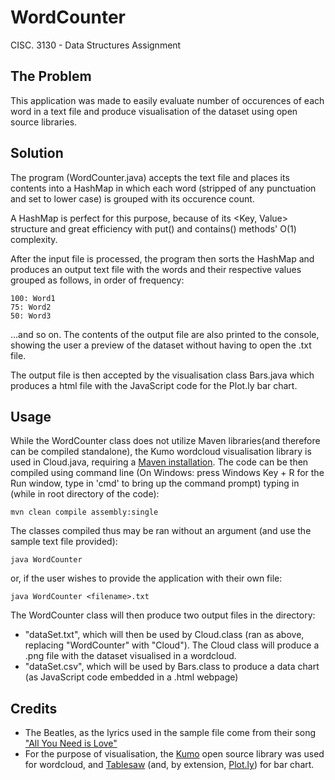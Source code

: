 # WordCounter
CISC. 3130 - Data Structures Assignment
 
## The Problem
This application was made to easily evaluate number of occurences
of each word in a text file and produce visualisation of the dataset
using open source libraries.

## Solution
The program (WordCounter.java) accepts the text file and places its contents
into a HashMap in which each word (stripped of any punctuation and set to
lower case) is grouped with its occurence count.

A HashMap is perfect for this purpose, because of its <Key, Value> structure
and great efficiency with put() and contains() methods' O(1) complexity.

After the input file is processed, the program then sorts the HashMap and 
produces an output text file with the words and their respective values 
grouped as follows, in order of frequency:

```
100: Word1
75: Word2
50: Word3
```
...and so on.
The contents of the output file are also printed to the console, showing the
user a preview of the dataset without having to open the .txt file.

The output file is then accepted by the visualisation class Bars.java which
produces a html file with the JavaScript code for the Plot.ly bar chart.

## Usage
While the WordCounter class does not utilize Maven libraries(and therefore can be compiled standalone), 
the Kumo wordcloud visualisation library is used in Cloud.java, requiring a [Maven installation](https://maven.apache.org/install.html). 
The code can be then compiled using command line
(On Windows: press Windows Key + R for the Run window, type in 'cmd' to bring
up the command prompt) typing in (while in root directory of the code):

```
mvn clean compile assembly:single
```

The classes compiled thus may be ran without an argument (and use the sample
text file provided):
```
java WordCounter
```
or, if the user wishes to provide the application with their own file:
```
java WordCounter <filename>.txt
```

The WordCounter class will then produce two output files in the directory: 
- "dataSet.txt", which will then be used by Cloud.class (ran as above, replacing
"WordCounter" with "Cloud"). The Cloud class will produce a .png file with
the dataset visualised in a wordcloud. 
- "dataSet.csv", which will be used by Bars.class to produce a data chart (as JavaScript code embedded in a .html webpage)




## Credits
- The Beatles, as the lyrics used in the sample file come from their song
["All You Need is Love"](https://www.youtube.com/watch?v=_7xMfIp-irg)
- For the purpose of visualisation, the [Kumo](https://github.com/kennycason/kumo)
open source library was used for wordcloud, and [Tablesaw](https://github.com/jtablesaw/tablesaw) (and, by extension, [Plot.ly](https://github.com/plotly)) for bar chart.

